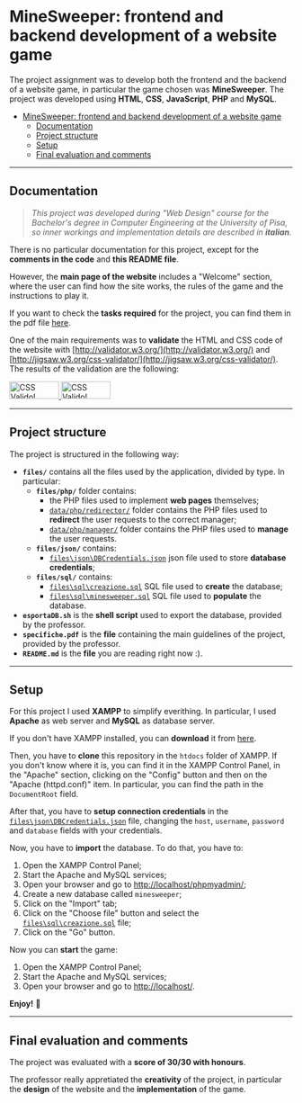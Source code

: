 # MineSweeper: frontend and backend development of a website game

The project assignment was to develop both the frontend and the backend of a website game, in particular the game chosen was **MineSweeper**. The project was developed using **HTML**, **CSS**, **JavaScript**, **PHP** and **MySQL**.
- [MineSweeper: frontend and backend development of a website game](#minesweeper-frontend-and-backend-development-of-a-website-game)
  - [Documentation](#documentation)
  - [Project structure](#project-structure)
  - [Setup](#setup)
  - [Final evaluation and comments](#final-evaluation-and-comments)


---

## Documentation

> _This project was developed during "Web Design" course for the Bachelor's degree in Computer Engineering at the University of Pisa, so inner workings and implementation details are described in **italian**._

There is no particular documentation for this project, except for the **comments in the code** and **this README file**. 

However, the **main page of the website** includes a "Welcome" section, where the user can find how the site works, the rules of the game and the instructions to play it.

If you want to check the **tasks required** for the project, you can find them in the pdf file [here](specifiche.pdf).

One of the main requirements was to **validate** the HTML and CSS code of the website with [http://validator.w3.org/](http://validator.w3.org/) and [http://jigsaw.w3.org/css-validator/](http://jigsaw.w3.org/css-validator/). The results of the validation are the following:
<p>
    <a href="http://jigsaw.w3.org/css-validator/check/referer">
        <img style="border:0;width:88px;height:31px"
            src="https://www.w3.org/Icons/valid-html401-blue"
            alt="CSS Valido!" />
    </a>
    <a href="http://jigsaw.w3.org/css-validator/check/referer">
        <img style="border:0;width:88px;height:31px"
            src="http://jigsaw.w3.org/css-validator/images/vcss-blue"
            alt="CSS Valido!" />
    </a>
</p>

---

## Project structure

The project is structured in the following way:
- **`files/`** contains all the files used by the application, divided by type. In particular:
  - **`files/php/`** folder contains:
    - the PHP files used to implement **web pages** themselves;
    - [`data/php/redirector/`](files/php/redirector) folder contains the PHP files used to **redirect** the user requests to the correct manager;
    - [`data/php/manager/`](files/php/manager) folder contains the PHP files used to **manage** the user requests.
  - **`files/json/`** contains:
    - [`files\json\DBCredentials.json`](files\json\DBCredentials.json) json file used to store **database credentials**;
  - **`files/sql/`** contains:
    - [`files\sql\creazione.sql`](files\sql\creazione.sql) SQL file used to **create** the database;
    - [`files\sql\minesweeper.sql`](files\sql\minesweeper.sql) SQL file used to **populate** the database.
- **`esportaDB.sh`** is the **shell script** used to export the database, provided by the professor.
- **`specifiche.pdf`** is the **file** containing the main guidelines of the project, provided by the professor.
- **`README.md`** is the **file** you are reading right now :).

---

## Setup

For this project I used **XAMPP** to simplify everithing. In particular, I used **Apache** as web server and **MySQL** as database server.

If you don't have XAMPP installed, you can **download** it from [here](https://www.apachefriends.org/it/index.html).

Then, you have to **clone** this repository in the `htdocs` folder of XAMPP. If you don't know where it is, you can find it in the XAMPP Control Panel, in the "Apache" section, clicking on the "Config" button and then on the "Apache (httpd.conf)" item. In particular, you can find the path in the `DocumentRoot` field.

After that, you have to **setup connection credentials** in the [`files\json\DBCredentials.json`](files\json\DBCredentials.json) file, changing the `host`, `username`, `password` and `database` fields with your credentials.

Now, you have to **import** the database. To do that, you have to:
1. Open the XAMPP Control Panel;
2. Start the Apache and MySQL services;
3. Open your browser and go to [http://localhost/phpmyadmin/](http://localhost/phpmyadmin/);
4. Create a new database called `minesweeper`;
5. Click on the "Import" tab;
6. Click on the "Choose file" button and select the [`files\sql\creazione.sql`](files\sql\creazione.sql) file;
7. Click on the "Go" button.

Now you can **start** the game:
1. Open the XAMPP Control Panel;
2. Start the Apache and MySQL services;
3. Open your browser and go to [http://localhost/](http://localhost/).

**Enjoy!** 🌼

---

## Final evaluation and comments

The project was evaluated with a **score of 30/30 with honours**.

The professor really appretiated the **creativity** of the project, in particular the **design** of the website and the **implementation** of the game.
 
